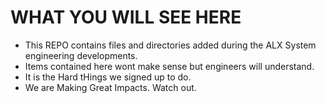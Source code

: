 # WHAT YOU WILL SEE HERE
* This REPO contains files and directories added during the ALX System engineering developments.
* Items contained here wont make sense but engineers will understand. 
* It is the Hard tHings we signed up to do.
* We are Making Great Impacts. Watch out.
